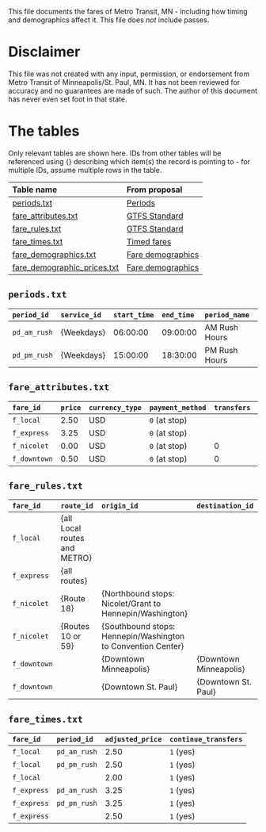 This file documents the fares of Metro Transit, MN - including how timing and demographics affect it. This file does *not* include passes.

# Disclaimer
This file was not created with any input, permission, or endorsement from Metro Transit of Minneapolis/St. Paul, MN. It has not been reviewed for accuracy and no guarantees are made of such. The author of this document has never even set foot in that state.

# The tables
Only relevant tables are shown here. IDs from other tables will be referenced using {} describing which item(s) the record is pointing to - for multiple IDs, assume multiple rows in the table.

Table name|From proposal
:-|:-
[periods.txt](#periodstxt)|[Periods](../docs/common/periods.md#periodstxt)
[fare_attributes.txt](#fare_attributestxt)|[GTFS Standard](https://developers.google.com/transit/gtfs/reference/#fare_attributestxt)
[fare_rules.txt](#fare_rulestxt)|[GTFS Standard](https://developers.google.com/transit/gtfs/reference/#fare_rulestxt)
[fare_times.txt](#fare_timestxt)|[Timed fares](../docs/fares/timed.md#fare_timestxt)
[fare_demographics.txt](#fare_demographicstxt)|[Fare demographics](../docs/fares/demographics.md#fare_demographicstxt)
[fare_demographic_prices.txt](#fare_demographic_pricestxt)|[Fare demographics](../docs/fares/demographics.md#fare_demographic_pricestxt)

## `periods.txt`
`period_id`|`service_id`|`start_time`|`end_time`|`period_name`
:-|:-|:-|:-|:-
`pd_am_rush`|{Weekdays}|06:00:00|09:00:00|AM Rush Hours
`pd_pm_rush`|{Weekdays}|15:00:00|18:30:00|PM Rush Hours

## `fare_attributes.txt`
`fare_id`|`price`|`currency_type`|`payment_method`|`transfers`|`transfer_duration`
:-|:-|:-|:-|:-|:-
`f_local`|2.50|USD|`0` (at stop)||9000
`f_express`|3.25|USD|`0` (at stop)||9000
`f_nicolet`|0.00|USD|`0` (at stop)|0|
`f_downtown`|0.50|USD|`0` (at stop)|0|

## `fare_rules.txt`
`fare_id`|`route_id`|`origin_id`|`destination_id`
:-|:-|:-|:-
`f_local`|{all Local routes and METRO}||
`f_express`|{all routes}||
`f_nicolet`|{Route 18}|{Northbound stops: Nicolet/Grant to Hennepin/Washington}
`f_nicolet`|{Routes 10 or 59}|{Southbound stops: Hennepin/Washington to Convention Center}
`f_downtown`||{Downtown Minneapolis}|{Downtown Minneapolis}
`f_downtown`||{Downtown St. Paul}|{Downtown St. Paul}

## `fare_times.txt`
`fare_id`|`period_id`|`adjusted_price`|`continue_transfers`
:-|:-|:-|:-
`f_local`|`pd_am_rush`|2.50|`1` (yes)
`f_local`|`pd_pm_rush`|2.50|`1` (yes)
`f_local`||2.00|`1` (yes)
`f_express`|`pd_am_rush`|3.25|`1` (yes)
`f_express`|`pd_pm_rush`|3.25|`1` (yes)
`f_express`||2.50|`1` (yes)
